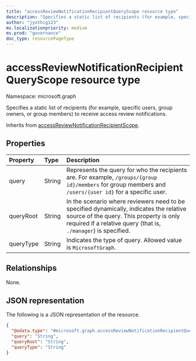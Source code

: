 ```yaml
---
title: "accessReviewNotificationRecipientQueryScope resource type"
description: "Specifies a static list of recipients (for example, specific users, group owners, or group members) to receive access review notifications."
author: "jyothig123"
ms.localizationpriority: medium
ms.prod: "governance"
doc_type: resourcePageType
---
```


# accessReviewNotificationRecipientQueryScope resource type

Namespace: microsoft.graph

Specifies a static list of recipients (for example, specific users, group owners, or group members) to receive access review notifications.

Inherits from [accessReviewNotificationRecipientScope](../resources/accessreviewnotificationrecipientscope.md).

## Properties

| Property | Type | Description |
| :-------------------------| :---------- | :---------- |
| query | String | Represents the query for who the recipients are. For example, `/groups/{group id}/members` for group members and `/users/{user id}` for a specific user. |
| queryRoot | String | In the scenario where reviewers need to be specified dynamically, indicates the relative source of the query. This property is only required if a relative query (that is, `./manager`) is specified. |
| queryType | String | Indicates the type of query. Allowed value is `MicrosoftGraph`. |

## Relationships

None.

## JSON representation

The following is a JSON representation of the resource.

<!-- {
  "blockType": "resource",
  "@odata.type": "microsoft.graph.accessReviewNotificationRecipientQueryScope"
}
-->
``` json
{
  "@odata.type": "#microsoft.graph.accessReviewNotificationRecipientQueryScope",
  "query": "String",
  "queryRoot": "String",
  "queryType": "String"
}
```
